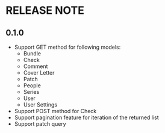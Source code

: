 # RELEASE NOTE

## 0.1.0

- Support GET method for following models:
    - Bundle
    - Check
    - Comment
    - Cover Letter
    - Patch
    - People
    - Series
    - User
    - User Settings
- Support POST method for Check
- Support pagination feature for iteration of the returned list
- Support patch query
